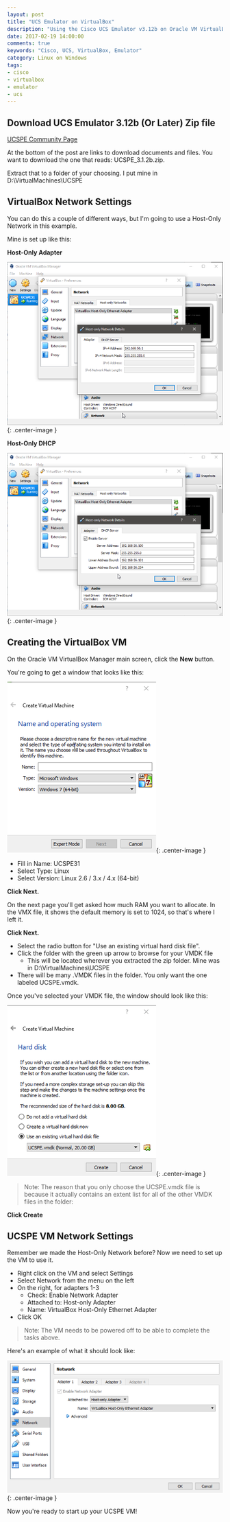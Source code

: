 ```yaml
---
layout: post
title: "UCS Emulator on VirtualBox"
description: "Using the Cisco UCS Emulator v3.12b on Oracle VM VirtualBox"
date: 2017-02-19 14:00:00
comments: true
keywords: "Cisco, UCS, VirtualBox, Emulator"
category: Linux on Windows
tags:
- cisco
- virtualbox
- emulator
- ucs
---
```


## Download UCS Emulator 3.12b (Or Later) Zip file

[UCSPE Community Page](https://communities.cisco.com/docs/DOC-69786)

At the bottom of the post are links to download documents and files. You want
to download the one that reads: UCSPE_3.1.2b.zip.

Extract that to a folder of your choosing. I put mine in D:\VirtualMachines\UCSPE

## VirtualBox Network Settings

You can do this a couple of different ways, but I'm going to use a Host-Only Network in this example.

Mine is set up like this:

**Host-Only Adapter**

![Host-Only Adapter](/assets/images/ucspe_vbox/host-only-adapter.png){: .center-image }

**Host-Only DHCP**

![Host-Only DHCP](/assets/images/ucspe_vbox/host-only-dhcp.png){: .center-image }

## Creating the VirtualBox VM

On the Oracle VM VirtualBox Manager main screen, click the **New** button.

You're going to get a window that looks like this:

![New VM Window](/assets/images/ucspe_vbox/new-vm-window.png){: .center-image }

- Fill in Name: UCSPE31
- Select Type: Linux
- Select Version: Linux 2.6 / 3.x / 4.x (64-bit)

**Click Next.**

On the next page you'll get asked how much RAM you want to allocate. In the VMX file, it shows the default
memory is set to 1024, so that's where I left it.

**Click Next.**

- Select the radio button for "Use an existing virtual hard disk file".
- Click the folder with the green up arrow to browse for your VMDK file
    - This will be located wherever you extracted the zip folder. Mine was in D:\VirtualMachines\UCSPE
- There will be many .VMDK files in the folder. You only want the one labeled UCSPE.vmdk.

Once you've selected your VMDK file, the window should look like this:

![Select VMDK](/assets/images/ucspe_vbox/select-vmdk.png){: .center-image }

> Note: The reason that you only choose the UCSPE.vmdk file is because it actually contains an extent list for
> all of the other VMDK files in the folder:

**Click Create**

## UCSPE VM Network Settings

Remember we made the Host-Only Network before? Now we need to set up the VM to use it.

- Right click on the VM and select Settings
- Select Network from the menu on the left
- On the right, for adapters 1-3
    - Check: Enable Network Adapter
    - Attached to: Host-only Adapter
    - Name: VirtualBox Host-Only Ethernet Adapter
- Click OK

> Note: The VM needs to be powered off to be able to complete the tasks above.

Here's an example of what it should look like:

![UCSPE Network Settings](/assets/images/ucspe_vbox/ucspe-network.png){: .center-image }

Now you're ready to start up your UCSPE VM!